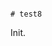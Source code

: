                                                                                                                                            # test8

Init.

